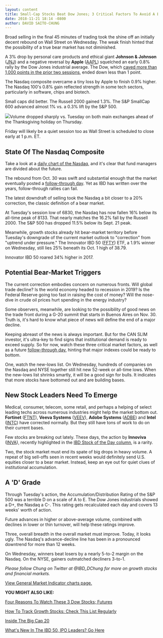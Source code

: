 ```yaml
---
layout: content
title: Small-Cap Stocks Beat Dow Jones; 3 Critical Factors To Avoid A Bear Market
date: 2018-11-21 18:14 -0800
author: DAVID SAITO-CHUNG
---
```






Broad selling in the final 45 minutes of trading took the shine off an initially decent rebound on Wall Street on Wednesday. The weak finish hinted that the possibility of a true bear market has not diminished.




A 3% drop by personal care products and ethical giant **Johnson & Johnson** ([JNJ](https://research.investors.com/quote.aspx?symbol=JNJ)) and a negative reversal by **Apple** ([AAPL](https://research.investors.com/quote.aspx?symbol=AAPL)) squelched an early 0.8% rally by the Dow Jones industrial average. The Dow, which [caved more than 1,000 points in the prior two sessions](https://www.investors.com/market-trend/stock-market-today/dow-jones-falls-1000-points-growth-stocks/), ended down less than 1 point.


The Nasdaq composite overcame a tiny loss by Apple to finish 0.9% higher. The Nasdaq 100's 0.8% gain reflected strength in some tech sectors, particularly in software, chips and biotech.


Small caps did better. The Russell 2000 gained 1.3%. The S&P SmallCap 600 advanced almost 1% vs. a 0.3% lift by the S&P 500.


![](https://www.investors.com/wp-content/uploads/2018/11/MP112118-300x289.jpg)Volume dropped sharply vs. Tuesday on both main exchanges ahead of the Thanksgiving holiday on Thursday.


Friday will likely be a quiet session too as Wall Street is scheduled to close early at 1 p.m. ET.


State Of The Nasdaq Composite
-----------------------------


Take a look at a [daily chart of the Nasdaq](https://research.investors.com/stock-charts/nasdaq-nasdaq-composite-0ndqc.htm?cht=pvc&type=DAILY), and it's clear that fund managers are divided about the future.


The rebound from Oct. 30 was swift and substantial enough that the market eventually posted a [follow-through day](https://www.investors.com/how-to-invest/investors-corner/how-to-find-next-stock-market-bottom/). Yet as IBD has written over the years, follow-through rallies can fail.


The latest downdraft of selling took the Nasdaq a bit closer to a 20% correction, the classic definition of a bear market.


At Tuesday's session low of 6830, the Nasdaq has now fallen 16% below its all-time peak of 8133. That nearly matches the 16.2% fall by the Russell 2000. The S&P 500 has dropped 11.5% below its Sept. 21 peak.


Meanwhile, growth stocks already hit bear-market territory before Tuesday's downgrade of the current market outlook to "correction" from "uptrend under pressure." The Innovator IBD 50 ([FFTY](https://research.investors.com/quote.aspx?symbol=FFTY)) ETF, a 1.9% winner on Wednesday, still lies 25% beneath its Oct. 1 high of 38.79.


Innovator IBD 50 roared 34% higher in 2017.


Potential Bear-Market Triggers
------------------------------


The current correction embodies concern on numerous fronts. Will global trade decline? Is the world economy headed to recession in 2019? Is the Federal Reserve going too fast in raising the cost of money? Will the nose-dive in crude oil prices hurt spending in the energy industry?


Some observers, meanwhile, are looking to the possibility of good news on the trade front during a G-20 summit that starts in Buenos Aires on Nov. 30. Truth is, it's hard to know what piece of news will define the end of a major decline.


Keeping abreast of the news is always important. But for the CAN SLIM investor, it's ultra-key to find signs that institutional demand is ready to exceed supply. So for now, watch these three critical market factors, as well as a future [follow-through day](https://www.investors.com/how-to-invest/investors-corner/how-to-find-next-stock-market-bottom/), hinting that major indexes could be ready to bottom.


One, watch the new-lows list. On Wednesday, hundreds of companies on the Nasdaq and NYSE together still hit new 52-week or all-time lows. When the new-lows list shrinks smartly, it will be a good sign for bulls. It indicates that more stocks have bottomed out and are building bases.


New Stock Leaders Need To Emerge
--------------------------------


Medical, consumer, telecom, some retail, and perhaps a helping of select leading techs across numerous industries might help the market bottom out. **Fortinet** ([FTNT](https://research.investors.com/quote.aspx?symbol=FTNT)), **Veeva Systems** ([VEEV](https://research.investors.com/quote.aspx?symbol=VEEV)), **Adobe Systems** ([ADBE](https://research.investors.com/quote.aspx?symbol=ADBE)) and **Intel** ([INTC](https://research.investors.com/quote.aspx?symbol=INTC)) have corrected normally. But they still have tons of work to do on their current bases.


Few stocks are breaking out lately. These days, the action by **Innoviva** ([INVA](https://research.investors.com/quote.aspx?symbol=INVA)), recently highlighted in the [IBD Stock of the Day column](https://www.investors.com/research/ibd-stock-of-the-day/ibd-stock-of-the-day-innoviva-stock-respiratory-medicines/), is a rarity.


Two, the stock market must end its spate of big drops in heavy volume. A repeat of big sell-offs seen in recent weeks would definitely send U.S. equities closer to a bear market. Instead, keep an eye out for quiet clues of institutional accumulation.


A 'D' Grade
-----------


Through Tuesday's action, the Accumulation/Distribution Rating of the S&P 500 was a terrible D on a scale of A to E. The Dow Jones industrials showed a D+, the Nasdaq a C-. This rating gets recalculated each day and covers 13 weeks' worth of action.


Future advances in higher or above-average volume, combined with declines in lower or thin turnover, will help these ratings improve.


Three, overall breadth in the overall market must improve. Today, it looks ugly. The Nasdaq's advance-decline line has been in a pronounced downtrend for more than 12 weeks.


On Wednesday, winners beat losers by a nearly 5-to-2 margin on the Nasdaq. On the NYSE, gainers outmatched decliners 3-to-1.


*Please follow Chung on Twitter at @IBD\_DChung for more on growth stocks and financial markets.*


[View General Market Indicator charts page.](https://www.investors.com/wp-content/uploads/2018/11/IBD2111154246GMI.pdf)


**YOU MIGHT ALSO LIKE:**


[Four Reasons To Watch These 3 Dow Stocks; Futures](https://www.investors.com/market-trend/stock-market-today/dow-jones-futures-dow-stocks-microsoft-stock-visa-stock-cisco-stock-apple-stock/)


[How To Track Growth Stocks: Check This List Regularly](https://research.investors.com/stock-lists/ibd-50/)


[Inside The Big Cap 20](https://research.investors.com/stock-lists/big-cap-20/)


[What's New In The IBD 50, IPO Leaders? Go Here](https://www.investors.com/stock-lists/best-growth-stocks-buy-watch-ibd-stock-lists/)




